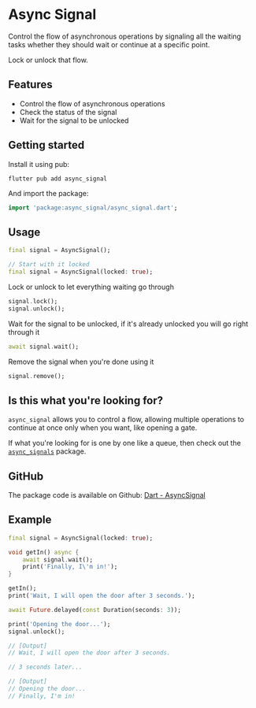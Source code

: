 # Async Signal

Control the flow of asynchronous operations by signaling all the waiting tasks whether they should wait or continue at a specific point.

Lock or unlock that flow.

## Features

* Control the flow of asynchronous operations
* Check the status of the signal
* Wait for the signal to be unlocked

## Getting started

Install it using pub:
```
flutter pub add async_signal
```

And import the package:
```dart
import 'package:async_signal/async_signal.dart';
```

## Usage

```dart
final signal = AsyncSignal();

// Start with it locked
final signal = AsyncSignal(locked: true);
```

Lock or unlock to let everything waiting go through
```dart
signal.lock();
signal.unlock();
```

Wait for the signal to be unlocked, if it's already unlocked you will go right through it
```dart
await signal.wait();
```

Remove the signal when you're done using it
```dart
signal.remove();
```

## Is this what you're looking for?

`async_signal` allows you to control a flow, allowing multiple operations to continue at once only when you want, like opening a gate.

If what you're looking for is one by one like a queue, then check out the [`async_signals`](https://pub.dev/packages/async_signals) package.

## GitHub

The package code is available on Github: [Dart - AsyncSignal](https://github.com/DrafaKiller/AsyncSignal-dart)

## Example

```dart
final signal = AsyncSignal(locked: true);

void getIn() async {
    await signal.wait();
    print('Finally, I\'m in!');
}

getIn();
print('Wait, I will open the door after 3 seconds.');

await Future.delayed(const Duration(seconds: 3));

print('Opening the door...');
signal.unlock();

// [Output]
// Wait, I will open the door after 3 seconds.

// 3 seconds later...

// [Output]
// Opening the door...
// Finally, I'm in!
```